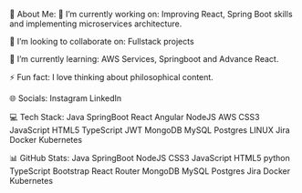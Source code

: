 💫 About Me:
🔭 I’m currently working on:
Improving React, Spring Boot skills and implementing microservices architecture.

👯 I’m looking to collaborate on:
Fullstack projects

🌱 I’m currently learning:
 AWS Services, Springboot and Advance React.


⚡ Fun fact:
I love thinking about philosophical content.

🌐 Socials:
 Instagram LinkedIn 

💻 Tech Stack:
Java SpringBoot React Angular NodeJS AWS CSS3 JavaScript HTML5  TypeScript JWT MongoDB MySQL Postgres LINUX Jira Docker Kubernetes 

📊 GitHub Stats:
Java SpringBoot NodeJS CSS3 JavaScript HTML5 python  TypeScript Bootstrap React Router MongoDB MySQL Postgres Jira Docker Kubernetes 

